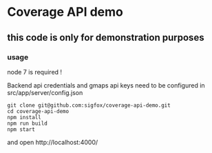 # Coverage API demo

## this code is only for demonstration purposes

### usage

node 7 is required !

Backend api credentials and gmaps api keys need to be configured in src/app/server/config.json

```
git clone git@github.com:sigfox/coverage-api-demo.git
cd coverage-api-demo
npm install
npm run build
npm start
```
and open http://localhost:4000/
